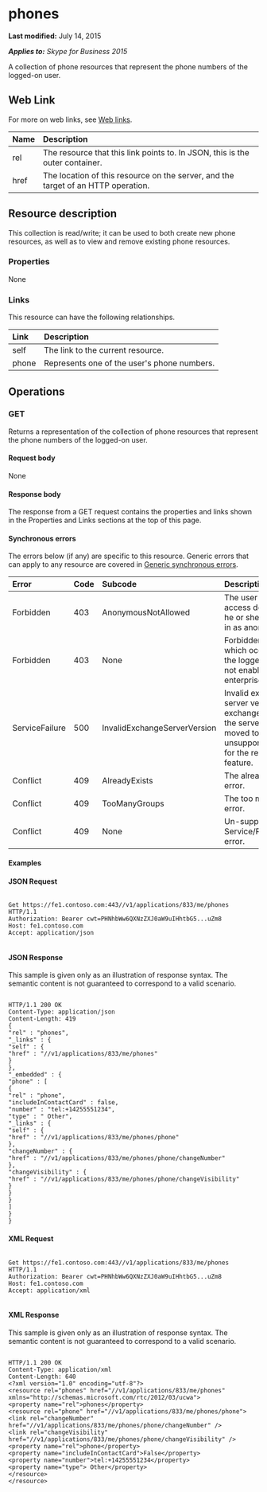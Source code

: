
# phones 

**Last modified:** July 14, 2015

_**Applies to:** Skype for Business 2015_

A collection of phone resources that represent the phone numbers of the logged-on user. 

## Web Link
<a name="sectionSection0"> </a>

For more on web links, see [Web links](WebLinks.md).



|**Name**|**Description**|
|:-----|:-----|
|rel|The resource that this link points to. In JSON, this is the outer container.|
|href|The location of this resource on the server, and the target of an HTTP operation.|

## Resource description
<a name="sectionSection1"> </a>

This collection is read/write; it can be used to both create new phone resources, as well as to view and remove existing phone resources. 


### Properties

None


### Links

This resource can have the following relationships.



|**Link**|**Description**|
|:-----|:-----|
|self|The link to the current resource.|
|phone|Represents one of the user's phone numbers.|

## Operations
<a name="sectionSection2"> </a>




### GET

Returns a representation of the collection of phone resources that represent the phone numbers of the logged-on user.


#### Request body

None


#### Response body

The response from a GET request contains the properties and links shown in the Properties and Links sections at the top of this page.


#### Synchronous errors

The errors below (if any) are specific to this resource. Generic errors that can apply to any resource are covered in [Generic synchronous errors](GenericSynchronousErrors.md).



|**Error**|**Code**|**Subcode**|**Description**|
|:-----|:-----|:-----|:-----|
|Forbidden|403|AnonymousNotAllowed|The user cannot access delegates as he or she has signed in as anonymous.|
|Forbidden|403|None|Forbidden exception which occurs when the logged in user is not enabled for enterprise voice.|
|ServiceFailure|500|InvalidExchangeServerVersion|Invalid exchange server version.The exchange mailbox of the server might have moved to an unsupported version for the required feature.|
|Conflict|409|AlreadyExists|The already exists error.|
|Conflict|409|TooManyGroups|The too many groups error.|
|Conflict|409|None|Un-supported Service/Resource/API error.|

#### Examples




#### JSON Request


```

Get https://fe1.contoso.com:443//v1/applications/833/me/phones HTTP/1.1
Authorization: Bearer cwt=PHNhbWw6QXNzZXJ0aW9uIHhtbG5...uZm8
Host: fe1.contoso.com
Accept: application/json


```


#### JSON Response

This sample is given only as an illustration of response syntax. The semantic content is not guaranteed to correspond to a valid scenario.


```

HTTP/1.1 200 OK
Content-Type: application/json
Content-Length: 419
{
"rel" : "phones",
"_links" : {
"self" : {
"href" : "//v1/applications/833/me/phones"
}
},
"_embedded" : {
"phone" : [
{
"rel" : "phone",
"includeInContactCard" : false,
"number" : "tel:+14255551234",
"type" : " Other",
"_links" : {
"self" : {
"href" : "//v1/applications/833/me/phones/phone"
},
"changeNumber" : {
"href" : "//v1/applications/833/me/phones/phone/changeNumber"
},
"changeVisibility" : {
"href" : "//v1/applications/833/me/phones/phone/changeVisibility"
}
}
}
]
}
}

```


#### XML Request


```

Get https://fe1.contoso.com:443//v1/applications/833/me/phones HTTP/1.1
Authorization: Bearer cwt=PHNhbWw6QXNzZXJ0aW9uIHhtbG5...uZm8
Host: fe1.contoso.com
Accept: application/xml


```


#### XML Response

This sample is given only as an illustration of response syntax. The semantic content is not guaranteed to correspond to a valid scenario.


```

HTTP/1.1 200 OK
Content-Type: application/xml
Content-Length: 640
<?xml version="1.0" encoding="utf-8"?>
<resource rel="phones" href="//v1/applications/833/me/phones" xmlns="http://schemas.microsoft.com/rtc/2012/03/ucwa">
<property name="rel">phones</property>
<resource rel="phone" href="//v1/applications/833/me/phones/phone">
<link rel="changeNumber" href="//v1/applications/833/me/phones/phone/changeNumber" />
<link rel="changeVisibility" href="//v1/applications/833/me/phones/phone/changeVisibility" />
<property name="rel">phone</property>
<property name="includeInContactCard">False</property>
<property name="number">tel:+14255551234</property>
<property name="type"> Other</property>
</resource>
</resource>

```

